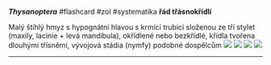 ***Thysanoptera*** #flashcard #zol #systematika
**řád třásnokřídlí**

Malý štíhlý hmyz s hypognátní hlavou s krmící trubicí složenou ze tří stylet (maxily, lacinie + levá mandibula), okřídlené nebo bezkřídlé, křídla tvořena dlouhými třísněmi, vývojová stádia (nymfy) podobné dospělcům
![](Pasted%20image%2020210615215049.png) ![](Pasted%20image%2020210615215053.png) ![](Pasted%20image%2020210615215057.png) ![](Pasted%20image%2020210615215101.png)

---
	